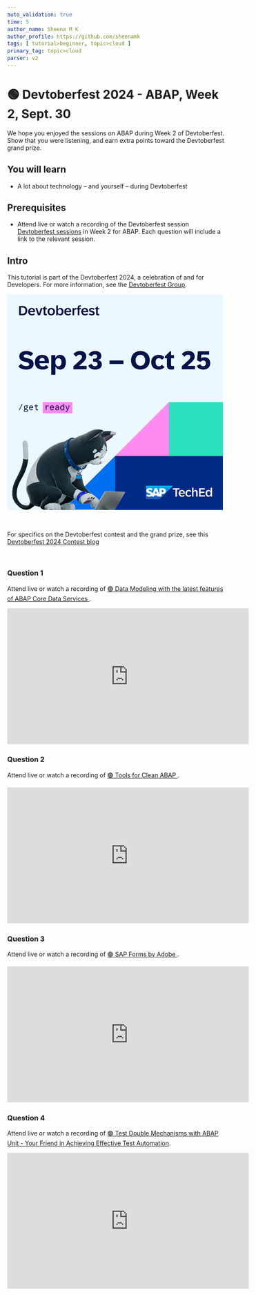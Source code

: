 ```yaml
---
auto_validation: true
time: 5
author_name: Sheena M K
author_profile: https://github.com/sheenamk
tags: [ tutorial>beginner, topic>cloud ]
primary_tag: topic>cloud
parser: v2
---
```


# 🟢 Devtoberfest 2024 - ABAP, Week 2, Sept. 30
<!-- description --> We hope you enjoyed the sessions on ABAP during Week 2 of Devtoberfest. Show that you were listening, and earn extra points toward the Devtoberfest grand prize. 
 
## You will learn
- A lot about technology – and yourself – during Devtoberfest

## Prerequisites
- Attend live or watch a recording of the Devtoberfest session [Devtoberfest sessions](https://community.sap.com/t5/devtoberfest/eb-p/devtoberfest-events) in Week 2 for ABAP. Each question will include a link to the relevant session. 

<!--![Session](Session1-TN.jpg) -->

## Intro
This tutorial is part of the Devtoberfest 2024, a celebration of and for Developers. For more information, see the [Devtoberfest Group](https://groups.community.sap.com/t5/devtoberfest/gh-p/Devtoberfest).

![Devtoberfest](promo-image-kasimir-square.png)

&nbsp;

For specifics on the Devtoberfest contest and the grand prize, see this [Devtoberfest 2024 Contest blog](https://community.sap.com/t5/devtoberfest-blog-posts/devtoberfest-2024-contest/ba-p/13781593)

&nbsp;

### Question 1 

Attend live or watch a recording of [🟢 Data Modeling with the latest features of ABAP Core Data Services                        ](https://www.youtube.com/watch?v=HQPXI1Ba-Gk). 

<iframe width="560" height="315" src="https://www.youtube.com/embed/HQPXI1Ba-Gk" frameborder="0" allowfullscreen></iframe>

### Question 2 

Attend live or watch a recording of [🟢 Tools for Clean ABAP                                                                    ](https://www.youtube.com/watch?v=HQPXI1Ba-Gk). 

<iframe width="560" height="315" src="https://www.youtube.com/embed/HQPXI1Ba-Gk" frameborder="0" allowfullscreen></iframe>

### Question 3 

Attend live or watch a recording of [🟢 SAP Forms by Adobe                                                                     ](https://www.youtube.com/watch?v=HQPXI1Ba-Gk). 

<iframe width="560" height="315" src="https://www.youtube.com/embed/HQPXI1Ba-Gk" frameborder="0" allowfullscreen></iframe>

### Question 4 

Attend live or watch a recording of [🟢 Test Double Mechanisms with ABAP Unit - Your Friend in Achieving Effective Test Automation](https://www.youtube.com/watch?v=nuuqy5CniTs). 

<iframe width="560" height="315" src="https://www.youtube.com/embed/HQPXI1Ba-Gk" frameborder="0" allowfullscreen></iframe>
